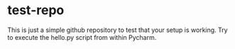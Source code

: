# test-repo

This is just a simple github repository to test that your setup is working. Try to execute the hello.py script from within Pycharm.
